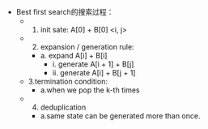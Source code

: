 
- Best first search的搜索过程：
  - 1. init sate: A[0] + B[0]   <i, j>
  - 2. expansion / generation rule:
    - a. expand A[i] + B[i]
      - i. generate A[i + 1] + B[j]
      - ii. generate A[i] + B[j + 1]
  - 3.termination condition:
    - a.when we pop the k-th times
  - 4. deduplication
    - a.same state can be generated more than once. 